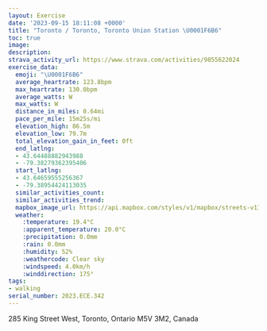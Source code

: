 ```yaml
---
layout: Exercise
date: '2023-09-15 18:11:08 +0000'
title: "Toronto / Toronto, Toronto Union Station \U0001F6B6"
toc: true
image:
description:
strava_activity_url: https://www.strava.com/activities/9855622024
exercise_data:
  emoji: "\U0001F6B6"
  average_heartrate: 123.8bpm
  max_heartrate: 130.0bpm
  average_watts: W
  max_watts: W
  distance_in_miles: 0.64mi
  pace_per_mile: 15m25s/mi
  elevation_high: 86.5m
  elevation_low: 79.7m
  total_elevation_gain_in_feet: 0ft
  end_latlng:
  - 43.64488882943988
  - -79.38279362395406
  start_latlng:
  - 43.64659555256367
  - -79.38954424113035
  similar_activities_count:
  similar_activities_trend:
  mapbox_image_url: https://api.mapbox.com/styles/v1/mapbox/streets-v11/static/path-5+787af2-1.0(gxkiGtmpcN%5BiCa%40sCEc%40%3FOFQJKtA%7B%40%7C%40s%40l%40WVY%40OGc%40i%40%7DBGa%40%40YJW),pin-s-s+e5b22e(-79.38795,43.64692),pin-s-f+89ae00(-79.38399000000003,43.64628)/auto/800x800?access_token=pk.eyJ1Ijoiam9zaGJlY2ttYW4iLCJhIjoiY205eWR2aDd1MWZ6djJrbXc4a3M0bWZleiJ9.XiG9OWkNcZk2QzjJbxLB4A
  weather:
    :temperature: 19.4°C
    :apparent_temperature: 20.0°C
    :precipitation: 0.0mm
    :rain: 0.0mm
    :humidity: 52%
    :weathercode: Clear sky
    :windspeed: 4.0km/h
    :winddirection: 175°
tags:
- walking
serial_number: 2023.ECE.342
---
```

285 King Street West, Toronto, Ontario M5V 3M2, Canada
